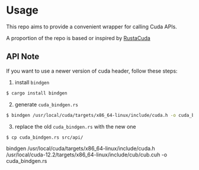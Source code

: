 # Usage

This repo aims to provide a convenient wrapper for calling Cuda APIs.

A proportion of the repo is based or inspired by [RustaCuda](https://github.com/bheisler/RustaCUDA)

## API Note

If you want to use a newer version of cuda header, follow these steps:

1. install `bindgen`

``` bash
$ cargo install bindgen
```

2. generate `cuda_bindgen.rs`

``` bash
$ bindgen /usr/local/cuda/targets/x86_64-linux/include/cuda.h -o cuda_bindgen.rs
```

3. replace the old `cuda_bindgen.rs` with the new one

``` bash
$ cp cuda_bindgen.rs src/api/
```


bindgen /usr/local/cuda/targets/x86_64-linux/include/cuda.h /usr/local/cuda-12.2/targets/x86_64-linux/include/cub/cub.cuh -o cuda_bindgen.rs